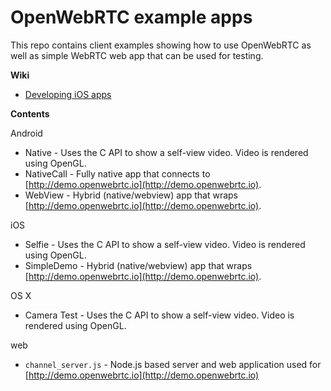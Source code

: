 OpenWebRTC example apps
=======================

This repo contains client examples showing how to use OpenWebRTC as well as simple WebRTC web app that can be used for testing.

**Wiki**
* [Developing iOS apps](https://github.com/EricssonResearch/openwebrtc-examples/wiki/Developing-iOS-apps)

**Contents**

Android
* Native - Uses the C API to show a self-view video. Video is rendered using OpenGL.
* NativeCall - Fully native app that connects to [http://demo.openwebrtc.io](http://demo.openwebrtc.io).
* WebView - Hybrid (native/webview) app that wraps [http://demo.openwebrtc.io](http://demo.openwebrtc.io).

iOS
* Selfie - Uses the C API to show a self-view video. Video is rendered using OpenGL.
* SimpleDemo - Hybrid (native/webview) app that wraps [http://demo.openwebrtc.io](http://demo.openwebrtc.io).

OS X
* Camera Test - Uses the C API to show a self-view video. Video is rendered using OpenGL.

web
* `channel_server.js` - Node.js based server and web application used for [http://demo.openwebrtc.io](http://demo.openwebrtc.io)

